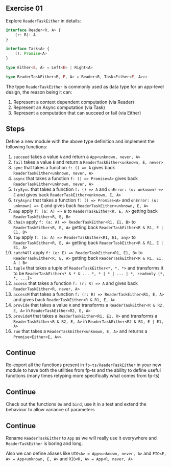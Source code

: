 ## Exercise 01

Explore `ReaderTaskEither` in details:

```ts
interface Reader<R, A> {
    (r: R): A
}

interface Task<A> {
    (): Promise<A>
}

type Either<E, A> = Left<E> | Right<A>

type ReaderTaskEither<R, E, A> = Reader<R, Task<Either<E, A>>>
```

The type `ReaderTaskEither` is commonly used as data type for an app-level design, the reason being it can:

1) Represent a context dependent computation (via Reader)
2) Represent an Async computation (via Task)
3) Represent a computation that can succeed or fail (via Either)

## Steps

Define a new module with the above type definition and implement the following functions:

1) `succeed` takes a value `A` and return a `App<unknown, never, A>`
2) `fail` takes a value `E` and return a `ReaderTaskEither<unknown, E, never>`
3) `sync` that takes a function `f: () => A` gives back `ReaderTaskEither<unknown, never, A>`
4) `async` that takes a function `f: () => Promise<A>` gives back `ReaderTaskEither<unknown, never, A>`
5) `trySync` that takes a function `f: () => A` and `onError: (u: unknown) => E` and gives back `ReaderTaskEither<unknown, E, A>`
6) `tryAsync` that takes a function `f: () => Promise<A>` and `onError: (u: unknown) => E` and gives back `ReaderTaskEither<unknown, E, A>`
7) `map` apply `f: (a: A) => B` to `ReaderTaskEither<R, E, A>` getting back `ReaderTaskEither<R, E, B>`
8) `chain` apply `f: (a: A) => ReaderTaskEither<R1, E1, B>` to `ReaderTaskEither<R, E, A>` getting back `ReaderTaskEither<R & R1, E | E1, B>`
9) `tap` apply `f: (a: A) => ReaderTaskEither<R1, E1, any>` to `ReaderTaskEither<R, E, A>` getting back `ReaderTaskEither<R & R1, E | E1, A>`
10) `catchAll` apply `f: (e: E) => ReaderTaskEither<R1, E1, B>` to `ReaderTaskEither<R, E, A>` getting back `ReaderTaskEither<R & R1, E1, A | B>`
11) `tuple` that takes a tuple of `ReaderTaskEither<*, *, *>` and transforms it to be `ReaderTaskEither<* & * & ... *, * | * | ... | *, readonly [*, *, ...]>`
12) `access` that takes a function `f: (r: R) => A` and gives back `ReaderTaskEither<R, never, A>`
13) `accessM` that takes a function `f: (r: R) => ReaderTaskEither<R1, E, A>` and gives back `ReaderTaskEither<R & R1, E, A>`
14) `provide` that takes a value `R` and transforms a `ReaderTaskEither<R & R2, E, A>` in `ReaderTaskEither<R2, E, A>` 
15) `provideM` that takes a `ReaderTaskEither<R1, E1, R>` and transforms a `ReaderTaskEither<R & R2, E, A>` in `ReaderTaskEither<R2 & R1, E | E1, A>` 
16) `run` that takes a `ReaderTaskEither<unknown, E, A>` and returns a `Promise<Either<E, A>>`

## Continue
Re-export all the functions present in `fp-ts/ReaderTaskEither` in your new module to have both the utilities from fp-ts and the ability to define useful functions (many times retyping more specifically what comes from fp-ts)

## Continue
Check out the functions `Do` and `bind`, use it in a test and extend the behaviour to allow variance of parameters

## Continue
Rename `ReaderTaskEither` to `App` as we will really use it everywhere and `ReaderTaskEither` is boring and long.

Also we can define aliases like `UIO<A> = App<unknown, never, A>` and `FIO<E, A> = App<unknown, E, A>` and `RIO<R, A> = App<R, never, A>`